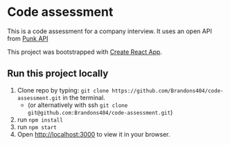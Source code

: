 # Code assessment

This is a code assessment for a company interview.
It uses an open API from [Punk API](https://punkapi.com/)

This project was bootstrapped with [Create React App](https://github.com/facebook/create-react-app).

## Run this project locally

1. Clone repo by typing: `git clone https://github.com/Brandons404/code-assessment.git` in the terminal.
   - (or alternatively with ssh `git clone git@github.com:Brandons404/code-assessment.git`)
2. run `npm install`
3. run `npm start`
4. Open [http://localhost:3000](http://localhost:3000) to view it in your browser.
